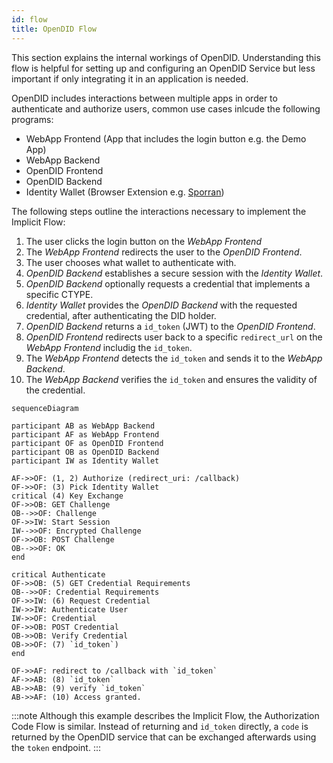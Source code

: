 ```yaml
---
id: flow
title: OpenDID Flow
---
```


This section explains the internal workings of OpenDID. Understanding this flow is helpful for setting up and
configuring an OpenDID Service but less important if only integrating it in an application is needed.

OpenDID includes interactions between multiple apps in order to authenticate and authorize users, common use cases
inlcude the following programs:

- WebApp Frontend (App that includes the login button e.g. the Demo App)
- WebApp Backend
- OpenDID Frontend
- OpenDID Backend
- Identity Wallet (Browser Extension e.g. [Sporran](https://www.sporran.org/))

The following steps outline the interactions necessary to implement the Implicit Flow:

1. The user clicks the login button on the *WebApp Frontend*
2. The *WebApp Frontend* redirects the user to the *OpenDID Frontend*.
3. The user chooses what wallet to authenticate with.
4. *OpenDID Backend* establishes a secure session with the *Identity Wallet*.
5. *OpenDID Backend* optionally requests a credential that implements a specific CTYPE.
6. *Identity Wallet* provides the *OpenDID Backend* with the requested credential, after authenticating the DID holder.
7. *OpenDID Backend* returns a `id_token` (JWT)  to the *OpenDID Frontend*.
8. *OpenDID Frontend* redirects user back to a specific `redirect_url` on the *WebApp Frontend* includig the `id_token`.
9. The *WebApp Frontend* detects the `id_token` and sends it to the *WebApp Backend*.
10. The *WebApp Backend* verifies the `id_token` and ensures the validity of the credential.


```mermaid
sequenceDiagram

participant AB as WebApp Backend
participant AF as WebApp Frontend
participant OF as OpenDID Frontend
participant OB as OpenDID Backend
participant IW as Identity Wallet

AF->>OF: (1, 2) Authorize (redirect_uri: /callback)
OF->>OF: (3) Pick Identity Wallet
critical (4) Key Exchange
OF->>OB: GET Challenge
OB-->>OF: Challenge
OF->>IW: Start Session
IW-->>OF: Encrypted Challenge
OF->>OB: POST Challenge
OB-->>OF: OK
end

critical Authenticate
OF->>OB: (5) GET Credential Requirements
OB-->>OF: Credential Requirements
OF->>IW: (6) Request Credential
IW->>IW: Authenticate User
IW->>OF: Credential
OF->>OB: POST Credential
OB->>OB: Verify Credential
OB->>OF: (7) `id_token`)
end

OF->>AF: redirect to /callback with `id_token`
AF->>AB: (8) `id_token`
AB->>AB: (9) verify `id_token`
AB->>AF: (10) Access granted.

```

:::note
Although this example describes the Implicit Flow, the Authorization Code Flow is similar. Instead of returning and
`id_token` directly, a `code` is returned by the OpenDID service that can be exchanged afterwards using the `token`
endpoint.
:::
